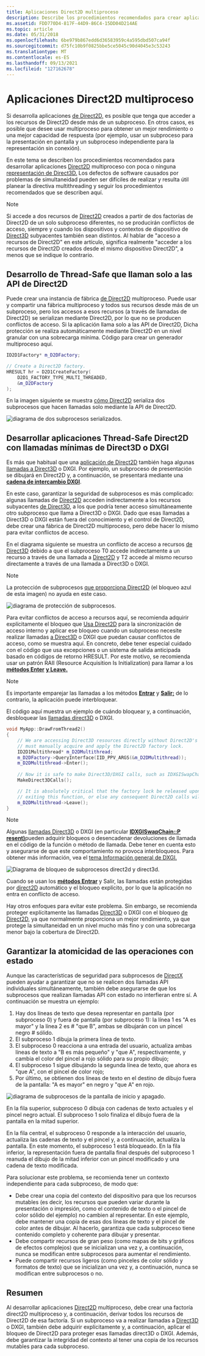 ```yaml
---
title: Aplicaciones Direct2D multiproceso
description: Describe los procedimientos recomendados para crear aplicaciones Direct2D multiproceso.
ms.assetid: FDD770D4-817F-44D9-86C4-15DD04D214AE
ms.topic: article
ms.date: 05/31/2018
ms.openlocfilehash: 6be979b867edd6d36583959c4a595dbd507ca94f
ms.sourcegitcommit: d75fc10b9f0825bbe5ce5045c90d4045e3c53243
ms.translationtype: MT
ms.contentlocale: es-ES
ms.lasthandoff: 09/13/2021
ms.locfileid: "127162678"
---
```

# <a name="multithreaded-direct2d-apps"></a>Aplicaciones Direct2D multiproceso

Si desarrolla aplicaciones [de Direct2D,](./direct2d-portal.md) es posible que tenga que acceder a los recursos de Direct2D desde más de un subproceso. En otros casos, es posible que desee usar multiproceso para obtener un mejor rendimiento o una mejor capacidad de respuesta (por ejemplo, usar un subproceso para la presentación en pantalla y un subproceso independiente para la representación sin conexión).

En este tema se describen los procedimientos recomendados para desarrollar aplicaciones [Direct2D](./direct2d-portal.md) multiproceso con poca o ninguna [representación de Direct3D.](/windows/desktop/direct3d11/atoc-dx-graphics-direct3d-11) Los defectos de software causados por problemas de simultaneidad pueden ser difíciles de realizar y resulta útil planear la directiva multithreading y seguir los procedimientos recomendados que se describen aquí.

> [!Note]  
> Si accede a dos recursos de [Direct2D](./direct2d-portal.md) creados a partir de dos factorías de Direct2D de un solo subproceso diferentes, no se producirán conflictos de acceso, siempre y cuando los dispositivos y contextos de dispositivo de [Direct3D](/windows/desktop/direct3d11/atoc-dx-graphics-direct3d-11) subyacentes también sean distintos. Al hablar de "acceso a recursos de Direct2D" en este artículo, significa realmente "acceder a los recursos de Direct2D creados desde el mismo dispositivo Direct2D", a menos que se indique lo contrario.

## <a name="developing-thread-safe-apps-that-call-only-direct2d-apis"></a>Desarrollo de Thread-Safe que llaman solo a las API de Direct2D

Puede crear una instancia de fábrica [de Direct2D](./direct2d-portal.md) multiproceso. Puede usar y compartir una fábrica multiproceso y todos sus recursos desde más de un subproceso, pero los accesos a esos recursos (a través de llamadas de Direct2D) se serializan mediante Direct2D, por lo que no se producen conflictos de acceso. Si la aplicación llama solo a las API de Direct2D, Dicha protección se realiza automáticamente mediante Direct2D en un nivel granular con una sobrecarga mínima. Código para crear un generador multiproceso aquí.

```cpp
ID2D1Factory* m_D2DFactory;

// Create a Direct2D factory.
HRESULT hr = D2D1CreateFactory(
    D2D1_FACTORY_TYPE_MULTI_THREADED,
    &m_D2DFactory
);
```

En la imagen siguiente se muestra [cómo Direct2D](./direct2d-portal.md) serializa dos subprocesos que hacen llamadas solo mediante la API de Direct2D.

![diagrama de dos subprocesos serializados.](images/multi-thread.png)

## <a name="developing-thread-safe-direct2d-apps-with-minimal-direct3d-or-dxgi-calls"></a>Desarrollar aplicaciones Thread-Safe Direct2D con llamadas mínimas de Direct3D o DXGI

Es más que habitual que una [aplicación de Direct2D](./direct2d-portal.md) también haga algunas [llamadas a Direct3D](/windows/desktop/direct3d11/atoc-dx-graphics-direct3d-11) o DXGI. Por ejemplo, un subproceso de presentación se dibujará en Direct2D y, a continuación, se presentará mediante una [**cadena de intercambio DXGI**](/windows/desktop/api/dxgi/nn-dxgi-idxgiswapchain).

En este caso, garantizar la seguridad de subprocesos es más complicado: algunas llamadas de [Direct2D](./direct2d-portal.md) acceden indirectamente a los recursos subyacentes [de Direct3D,](/windows/desktop/direct3d11/atoc-dx-graphics-direct3d-11) a los que podría tener acceso simultáneamente otro subproceso que llama a Direct3D o DXGI. Dado que esas llamadas a Direct3D o DXGI están fuera del conocimiento y el control de Direct2D, debe crear una fábrica de Direct2D multiproceso, pero debe hacer lo mismo para evitar conflictos de acceso.

En el diagrama siguiente se muestra un conflicto de acceso a recursos [de Direct3D](/windows/desktop/direct3d11/atoc-dx-graphics-direct3d-11) debido a que el subproceso T0 accede indirectamente a un recurso a través de una llamada a [Direct2D](./direct2d-portal.md) y T2 accede al mismo recurso directamente a través de una llamada a Direct3D o DXGI.

> [!Note]  
> La protección de subprocesos [que proporciona Direct2D](./direct2d-portal.md) (el bloqueo azul de esta imagen) no ayuda en este caso.

 

![diagrama de protección de subprocesos.](images/multi-thread2.png)

Para evitar conflictos de acceso a recursos aquí, se recomienda adquirir explícitamente el bloqueo que [Usa Direct2D](./direct2d-portal.md) para la sincronización de acceso interno y aplicar ese bloqueo cuando un subproceso necesite realizar llamadas [a Direct3D](/windows/desktop/direct3d11/atoc-dx-graphics-direct3d-11) o DXGI que puedan causar conflictos de acceso, como se muestra aquí. En concreto, debe tener especial cuidado con el código que usa excepciones o un sistema de salida anticipada basado en códigos de retorno HRESULT. Por este motivo, se recomienda usar un patrón RAII (Resource Acquisition Is Initialization) para llamar a los [**métodos Enter**](/windows/win32/api/d2d1_1/nf-d2d1_1-id2d1multithread-enter) [**y Leave.**](/windows/win32/api/d2d1_1/nf-d2d1_1-id2d1multithread-leave)

> [!Note]  
> Es importante emparejar las llamadas a los métodos [**Entrar**](/windows/win32/api/d2d1_1/nf-d2d1_1-id2d1multithread-enter) y [**Salir;**](/windows/win32/api/d2d1_1/nf-d2d1_1-id2d1multithread-leave) de lo contrario, la aplicación puede interbloquear.

 

El código aquí muestra un ejemplo de cuándo bloquear y, a continuación, desbloquear las [llamadas direct3D](/windows/desktop/direct3d11/atoc-dx-graphics-direct3d-11) o DXGI.


```C++
void MyApp::DrawFromThread2()
{
    // We are accessing Direct3D resources directly without Direct2D's knowledge, so we
    // must manually acquire and apply the Direct2D factory lock.
    ID2D1Multithread* m_D2DMultithread;
    m_D2DFactory->QueryInterface(IID_PPV_ARGS(&m_D2DMultithread));
    m_D2DMultithread->Enter();
    
    // Now it is safe to make Direct3D/DXGI calls, such as IDXGISwapChain::Present
    MakeDirect3DCalls();

    // It is absolutely critical that the factory lock be released upon
    // exiting this function, or else any consequent Direct2D calls will be blocked.
    m_D2DMultithread->Leave();
}
```



> [!Note]  
> Algunas [llamadas Direct3D](/windows/desktop/direct3d11/atoc-dx-graphics-direct3d-11) o DXGI (en particular [**IDXGISwapChain::P resent)**](/windows/desktop/api/dxgi/nf-dxgi-idxgiswapchain-present)pueden adquirir bloqueos o desencadenar devoluciones de llamada en el código de la función o método de llamada. Debe tener en cuenta esto y asegurarse de que este comportamiento no provoca interbloqueos. Para obtener más información, vea el [tema Información general de DXGI.](/windows/desktop/direct3ddxgi/d3d10-graphics-programming-guide-dxgi)

 

![Diagrama de bloqueo de subprocesos direct2d y direct3d.](images/multi-thread3.png)

Cuando se usan [](/windows/win32/api/d2d1_1/nf-d2d1_1-id2d1multithread-leave) los [**métodos Entrar**](/windows/win32/api/d2d1_1/nf-d2d1_1-id2d1multithread-enter) y Salir, las llamadas están protegidas por [direct2D](./direct2d-portal.md) automático y el bloqueo explícito, por lo que la aplicación no entra en conflicto de acceso.

Hay otros enfoques para evitar este problema. Sin embargo, se recomienda proteger explícitamente las llamadas [Direct3D](/windows/desktop/direct3d11/atoc-dx-graphics-direct3d-11) o DXGI con el bloqueo [de Direct2D,](./direct2d-portal.md) ya que normalmente proporciona un mejor rendimiento, ya que protege la simultaneidad en un nivel mucho más fino y con una sobrecarga menor bajo la cobertura de Direct2D.

## <a name="ensuring-atomicity-of-stateful-operations"></a>Garantizar la atomicidad de las operaciones con estado

Aunque las características de seguridad para subprocesos de [DirectX](/previous-versions//ee663301(v=vs.85)) pueden ayudar a garantizar que no se realicen dos llamadas API individuales simultáneamente, también debe asegurarse de que los subprocesos que realizan llamadas API con estado no interfieran entre sí. A continuación se muestra un ejemplo:

1.  Hay dos líneas de texto que desea representar en pantalla (por subproceso 0) y fuera de pantalla (por subproceso 1): la línea 1 es "A es mayor" y la línea 2 es \# "que B", ambas se dibujarán con un pincel negro \# sólido.
2.  El subproceso 1 dibuja la primera línea de texto.
3.  El subproceso 0 reacciona a una entrada del usuario, actualiza ambas líneas de texto a "B es más pequeño" y "que A", respectivamente, y cambia el color del pincel a rojo sólido para su propio dibujo;
4.  El subproceso 1 sigue dibujando la segunda línea de texto, que ahora es "que A", con el pincel de color rojo;
5.  Por último, se obtienen dos líneas de texto en el destino de dibujo fuera de la pantalla: "A es mayor" en negro y "que A" en rojo.

![diagrama de subprocesos de la pantalla de inicio y apagado.](images/multi-thread4.png)

En la fila superior, subproceso 0 dibuja con cadenas de texto actuales y el pincel negro actual. El subproceso 1 solo finaliza el dibujo fuera de la pantalla en la mitad superior.

En la fila central, el subproceso 0 responde a la interacción del usuario, actualiza las cadenas de texto y el pincel y, a continuación, actualiza la pantalla. En este momento, el subproceso 1 está bloqueado. En la fila inferior, la representación fuera de pantalla final después del subproceso 1 reanuda el dibujo de la mitad inferior con un pincel modificado y una cadena de texto modificada.

Para solucionar este problema, se recomienda tener un contexto independiente para cada subproceso, de modo que:

-   Debe crear una copia del contexto del dispositivo para que los recursos mutables (es decir, los recursos que pueden variar durante la presentación o impresión, como el contenido de texto o el pincel de color sólido del ejemplo) no cambien al representar. En este ejemplo, debe mantener una copia de esas dos líneas de texto y el pincel de color antes de dibujar. Al hacerlo, garantiza que cada subproceso tiene contenido completo y coherente para dibujar y presentar.
-   Debe compartir recursos de gran peso (como mapas de bits y gráficos de efectos complejos) que se inicializan una vez y, a continuación, nunca se modifican entre subprocesos para aumentar el rendimiento.
-   Puede compartir recursos ligeros (como pinceles de color sólido y formatos de texto) que se inicializan una vez y, a continuación, nunca se modifican entre subprocesos o no.

## <a name="summary"></a>Resumen

Al desarrollar aplicaciones [Direct2D](./direct2d-portal.md) multiproceso, debe crear una factoría direct2D multiproceso y, a continuación, derivar todos los recursos de Direct2D de esa factoría. Si un subproceso va a realizar llamadas a [Direct3D](/windows/desktop/direct3d11/atoc-dx-graphics-direct3d-11) o DXGI, también debe adquirir explícitamente y, a continuación, aplicar el bloqueo de Direct2D para proteger esas llamadas direct3D o DXGI. Además, debe garantizar la integridad del contexto al tener una copia de los recursos mutables para cada subproceso.

